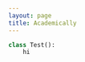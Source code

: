```yaml
---
layout: page
title: Academically
---
```


<!-- hi -->
<!-- ## Research Interests -->
<!-- I have a strong interest in the intersection of deep learning, reinforcement learning, unsupervised learning, and computer vision. My current interest lies in the use of deep generative models for vision-based reinforcement learning tasks and sparse-reward environments. In the past, I have also done research related to probabilistic graphical models and Gaussian processes. -->


```python
class Test():
    hi
```

<!-- ## Education -->
<!-- **Stanford University**. M.Sc., Biomedical Informatics. Expected graduation June 2017. -->
<!-- /*Selected Courseworks*/ -->
<!-- CS231N: Convolutional Neural Networks in Visual Recognition -->
<!-- CS331B: Representation Learning in Computer Vision -->
<!-- CS238: Decision Making Under Uncertainty -->
<!-- CS239: Advanced Topics in Sequential Decision Making -->
<!-- CS399: Independent Project with Professor Mykel Kochenderfer -->
<!-- CS224N: Natural Language Processing -->
<!-- CS246: Mining Massive Data Sets -->
<!-- CS274: Representations and Algorithms in Computational Molecular Biology -->
<!-- BIOMEDIN260: Computational Methods in Biomedical Image Analysis and Interpretation -->
<!-- BIOMEDIN215: Data Driven Medicine -->

<!-- **Dartmouth College**. B.A., Chemistry, Minor in Statistics. Graduated June 2014.  -->
<!-- /*Selected Courseworks*/ -->
<!-- CS95: Theoretical Machine Learning -->
<!-- CS49: Communication Protocols and Complexity -->
<!-- CS10: Objected Oriented Programming -->
<!-- MATH70: Mathematical Statistics -->
<!-- MATH50: Probability and Statistical Inference -->
<!-- MATH23: Differential Equations -->
<!-- CHEM76: Quantum Mechanics -->
<!-- CHEM67: Physical Biochemistry -->
<!-- CHEM40: Thermodynamics -->

<!-- ## Publications -->
